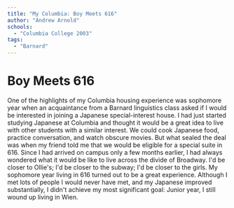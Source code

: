 ```yaml
---
title: "My Columbia: Boy Meets 616"
author: "Andrew Arnold"
schools:
  - "Columbia College 2003"
tags:
  - "Barnard"
---
```


# Boy Meets 616

One of the highlights of my Columbia housing experience was sophomore year when an acquaintance from a Barnard linguistics class asked if I would be interested in joining a Japanese special-interest house.  I had just started studying Japanese at Columbia and thought it would be a great idea to live with other students with a similar interest.  We could cook Japanese food, practice conversation, and watch obscure movies.  But what sealed the deal was when my friend told me that we would be eligible for a special suite in 616.  Since I had arrived on campus only a few months earlier, I had always wondered what it would be like to live across the divide of Broadway.  I'd be closer to Ollie's; I'd be closer to the subway; I'd be closer to the girls.  My sophomore year living in 616 turned out to be a great experience.  Although I met lots of people I would never have met, and my Japanese improved substantially, I didn't achieve my most significant goal:  Junior year, I still wound up living in Wien.

